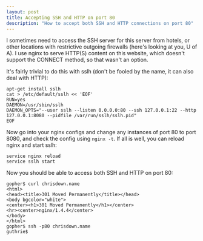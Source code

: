 ```yaml
---
layout: post
title: Accepting SSH and HTTP on port 80
description: "How to accept both SSH and HTTP connections on port 80"
---
```


I sometimes need to access the SSH server for this server from hotels, or other
locations with restrictive outgoing firewalls (here's looking at you, U of A).
I use nginx to serve HTTP(S) content on this website, which doesn't support the
CONNECT method, so that wasn't an option.

It's fairly trivial to do this with sslh (don't be fooled by the name, it can
also deal with HTTP):

    apt-get install sslh
    cat > /etc/default/sslh << 'EOF'
    RUN=yes
    DAEMON=/usr/sbin/sslh
    DAEMON_OPTS="--user sslh --listen 0.0.0.0:80 --ssh 127.0.0.1:22 --http 127.0.0.1:8080 --pidfile /var/run/sslh/sslh.pid"
    EOF

Now go into your nginx configs and change any instances of port 80 to port
8080, and check the config using `nginx -t`. If all is well, you can reload
nginx and start sslh:

    service nginx reload
    service sslh start

Now you should be able to access both SSH and HTTP on port 80:

    gopher$ curl chrisdown.name
    <html>
    <head><title>301 Moved Permanently</title></head>
    <body bgcolor="white">
    <center><h1>301 Moved Permanently</h1></center>
    <hr><center>nginx/1.4.4</center>
    </body>
    </html>
    gopher$ ssh -p80 chrisdown.name
    guthrie$
